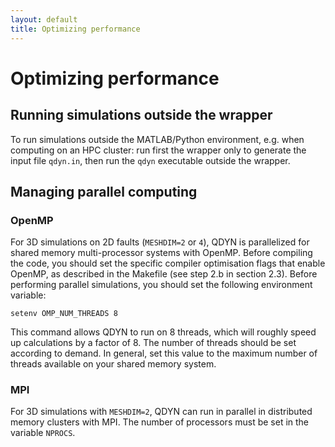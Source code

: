 ```yaml
---
layout: default
title: Optimizing performance
---
```


# Optimizing performance

## Running simulations outside the wrapper

To run simulations outside the MATLAB/Python environment, e.g. when computing on an HPC cluster: run first the wrapper only to generate the input file `qdyn.in`, then run the `qdyn` executable outside the wrapper.

## Managing parallel computing

### OpenMP

For 3D simulations on 2D faults (`MESHDIM=2` or `4`), QDYN is parallelized for shared memory multi-processor systems with OpenMP. Before compiling the code, you should set the specific compiler optimisation flags that enable OpenMP, as described in the  Makefile (see step 2.b in section 2.3). Before performing parallel simulations, you should set the following environment variable:

```
setenv OMP_NUM_THREADS 8
```

This command allows QDYN to run on 8 threads, which will roughly speed up calculations by a factor of 8. The number of threads should be set according to demand. In general, set this value to the maximum number of threads available on your shared memory system.

### MPI

For 3D simulations with `MESHDIM=2`, QDYN can run in parallel in distributed memory clusters with MPI. The number of processors must be set in the variable `NPROCS`.
